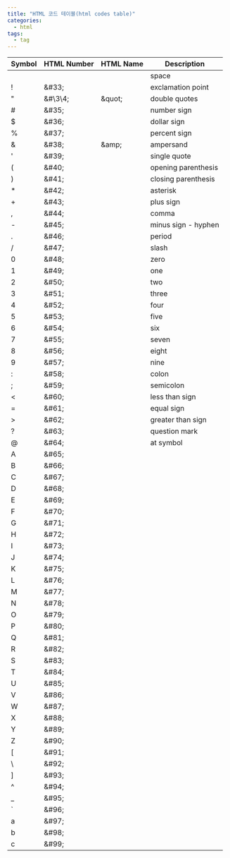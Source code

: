 ```yaml
---
title: "HTML 코드 테이블(html codes table)"
categories:
  - html
tags:
  - tag
---
```


Symbol|HTML Number|HTML Name|Description
---|---|---|---
&#32;|&#32;||space
&#33;|&#33\;||exclamation point
&#34;|\&\#\3\4\;|\&quot;|double quotes
&#35;|\&#35;||number sign
&#36;|\&#36;||dollar sign
&#37;|\&#37;||percent sign
&#38;|\&#38;|\&amp;|ampersand
&#39;|\&#39;||single quote
&#40;|\&#40;||opening parenthesis
&#41;|\&#41;||closing parenthesis
&#42;|\&#42;||asterisk
&#43;|\&#43;||plus sign
&#44;|\&#44;||comma
&#45;|\&#45;||minus sign - hyphen
&#46;|\&#46;||period
&#47;|\&#47;||slash
&#48;|\&#48;||zero
&#49;|\&#49;||one
&#50;|\&#50;||two
&#51;|\&#51;||three
&#52;|\&#52;||four
&#53;|\&#53;||five
&#54;|\&#54;||six
&#55;|\&#55;||seven
&#56;|\&#56;||eight
&#57;|\&#57;||nine
&#58;|\&#58;||colon
&#59;|\&#59;||semicolon
&#60;|\&#60;||less than sign
&#61;|\&#61;||equal sign
&#62;|\&#62;||greater than sign
&#63;|\&#63;||question mark
&#64;|\&#64;||at symbol
&#65;|\&#65;||
&#66;|\&#66;||
&#67;|\&#67;||
&#68;|\&#68;||
&#69;|\&#69;||
&#70;|\&#70;||
&#71;|\&#71;||
&#72;|\&#72;||
&#73;|\&#73;||
&#74;|\&#74;||
&#75;|\&#75;||
&#76;|\&#76;||
&#77;|\&#77;||
&#78;|\&#78;||
&#79;|\&#79;||
&#80;|\&#80;||
&#81;|\&#81;||
&#82;|\&#82;||
&#83;|\&#83;||
&#84;|\&#84;||
&#85;|\&#85;||
&#86;|\&#86;||
&#87;|\&#87;||
&#88;|\&#88;||
&#89;|\&#89;||
&#90;|\&#90;||
&#91;|\&#91;||
&#92;|\&#92;||
&#93;|\&#93;||
&#94;|\&#94;||
&#95;|\&#95;||
&#96;|\&#96;||
&#97;|\&#97;||
&#98;|\&#98;||
&#99;|\&#99;||
